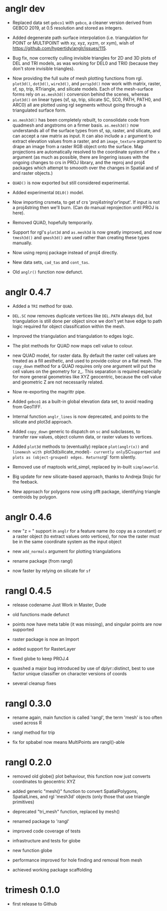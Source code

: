# anglr dev

* Replaced data set `gebco1` with `gebco`, a cleaner version derived from 
GEBCO 2019, at 0.5 resolution and stored as integers. 

* Added degenerate path surface interpolation (i.e. triangulation for POINT or MULTIPOINT with xy, xyz, xyzm, or xym), wish of https://github.com/hypertidy/anglr/issues/115. 

* Bug fix, now correctly culling invisible triangles for 2D and 3D plots of DEL
and TRI models, as was working for DEL0 and TRI0 (because they don't store
invisible triangles).

 
* Now providing the full suite of mesh plotting functions from rgl. `plot3d()`, `dot3d()`, `wire3d()`, and `persp3d()` now work with matrix, raster, sf, sp, trip, RTriangle, and silicate models. Each of the mesh-surface forms rely on `as.mesh3d()` conversion behind the scenes, whereas `plot3d()` on linear types (sf, sp, trip, silicate SC, SC0, PATH, PATH0, and ARC0) all are plotted using rgl segments without going through a triangulated surface form. 

* `as.mesh3d()` has been completely rebuilt, to consolidate
 code from quadmesh and angstroms on a firmer basis. `as.mesh3d()` now understands all of the surface types from sf, sp, raster, and silicate, and can accept a raw matrix as input. It can also include a `z` argument to extract elevation values from a raster, and an `image_texture` argument to drape an image from a raster RGB object onto the surface. Map projections are automatically resolved to the coordinate system of the `x` argument (as much as possible, there are lingering issues with the ongoing changes to crs in PROJ library, and the reproj and proj4 packages which attempt to smoooth over the changes in Spatial and sf and raster objects.)
 
 
* `QUAD()` is now exported but still considered experimental. 

* Added experimental `DEL0()` model. 

* Now importing crsmeta, to get sf crs '$proj4string' or '$input'. If input is not a
 proj4string then we'll burn. (Can do manual reprojection until PROJ is here).
 
* Removed QUAD, hopefully temporarily. 

* Support for rgl's `plot3d` and `as.mesh3d` is now greatly improved, and now
 `tmesh3d()` and `qmesh3d()` are used rather than creating these types
 manually. 

* Now using reproj package instead of proj4 directly. 

* New data sets, `cad_tas` and `cont_tas`. 

* Old `anglr()` function now defunct. 

# anglr 0.4.7

* Added a `TRI` method for `QUAD`. 

* `DEL.SC` now removes duplicate vertices like `DEL.PATH` always did, but triangulation is
 still done per object since we don't yet have edge to path logic required for object classification
 within the mesh. 

* Improved the triangulation and triangulation to edges logic.

* The plot methods for QUAD now maps cell value to colour. 

* new QUAD model, for raster data. By default the raster cell values are treated as
 a fill aesthetic, and used to provide colour on a flat mesh. The `copy_down` method
 for a QUAD requires only one argument will put the cell values on the geometry for z_. 
 This separation is required especially for more general geometries like XYZ geocentric, 
 because the cell value and geometric Z are not necessarily related. 
 
* Now re-exporting the magrittr pipe. 

* Added `gebco1` as a built-in global elevation data set, to avoid 
 reading from GeoTIFF. 

* Internal function `anglr_lines` is now deprecated, and points to 
 the silicate and plot3d approach. 
 
* Added `copy_down` generic to dispatch on `sc` and subclasses, to  
 transfer raw values, object column data, or raster values to vertices. 

* Added `plot3d` methods to (eventually) replace `plot(anglr(x))` and `linemesh with `plot3d(silicate_model)` - currently only `SC` supported
 and plots as (object-grouped) edges. Returns `rgl` form silently. 

* Removed use of maptools wrld_simpl, replaced by in-built `simpleworld`. 

* Big update for new silicate-based approach, thanks to Andreja Stojic for 
 the feeback. 

* New approach for polygons now using pfft package, identifying triangle
 centroids by polygon. 

# anglr 0.4.6

* new "z = " support in `anglr` for a feature name (to copy as a constant) or a raster object (to extract values onto vertices), 
  for now the raster must be in the same coordinate system as the input object

* new `add_normals` argument for plotting triangulations

* rename package (from rangl)

* now faster by relying on silicate for `sf`

# rangl 0.4.5

* release codename Just Work in Master, Dude

* old functions made defunct

* points now have meta table (it was missing), and singular points are now supported

* raster package is now an Import

* added support for RasterLayer

* fixed globe to keep PROJ.4

* quashed a major bug introduced by use of dplyr::distinct, best to use factor unique classifier on character versions of coords

* several cleanup fixes

# rangl 0.3.0

* rename again, main function is called 'rangl', the term 'mesh' is too often used across R 

* rangl method for trip

* fix for spbabel now means MultiPoints are rangl()-able

# rangl 0.2.0

* removed old globe() plot behaviour, this function now just converts coordinates to geocentric XYZ

* added generic "mesh()" function to convert SpatialPolygons, SpatialLines, and
rgl 'mesh3d' objects (only those that use triangle primitives)

* deprecated "tri_mesh" function, replaced by mesh()

* renamed package to 'rangl'

* improved code coverage of tests

* infrastructure and tests for globe

* new function globe

* performance improved for hole finding and removal from mesh

* achieved working package scaffolding

# trimesh 0.1.0

* first release to Github


